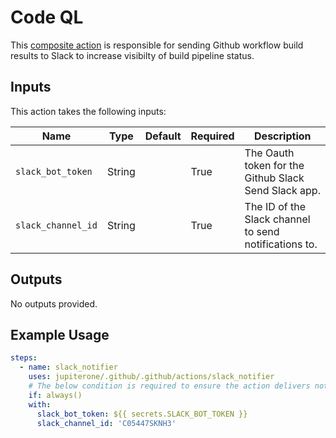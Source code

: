 # Code QL

This [composite action](./action.yml) is responsible for sending Github workflow
build results to Slack to increase visibilty of build pipeline status.

## Inputs

This action takes the following inputs:

| Name               | Type   | Default | Required | Description                                           |
| ------------------ | ------ | ------- | -------- | ----------------------------------------------------- |
| `slack_bot_token`  | String |         | True     | The Oauth token for the Github Slack Send Slack app.  |
| `slack_channel_id` | String |         | True     | The ID of the Slack channel to send notifications to. |

## Outputs

No outputs provided.

## Example Usage

```yaml
steps:
  - name: slack_notifier
    uses: jupiterone/.github/.github/actions/slack_notifier
    # The below condition is required to ensure the action delivers notifications for failed builds (as well as successful ones).
    if: always()
    with:
      slack_bot_token: ${{ secrets.SLACK_BOT_TOKEN }}
      slack_channel_id: 'C05447SKNH3'
```
